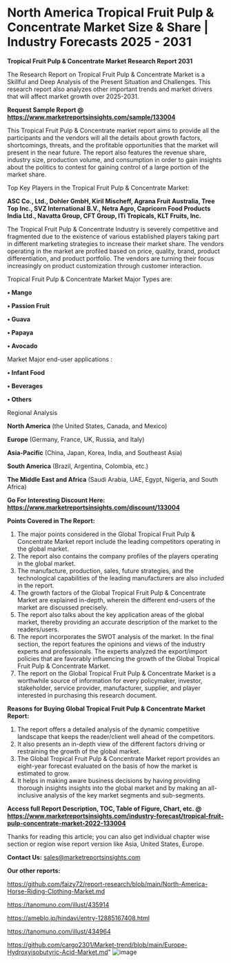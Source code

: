 # North America Tropical Fruit Pulp & Concentrate Market Size & Share | Industry Forecasts 2025 - 2031

<strong>Tropical Fruit Pulp & Concentrate Market Research Report 2031</strong>

The Research Report on Tropical Fruit Pulp & Concentrate Market is a Skillful and Deep Analysis of the Present Situation and Challenges. This research report also analyzes other important trends and market drivers that will affect market growth over 2025-2031.

<strong>Request Sample Report @ <a href=https://www.marketreportsinsights.com/sample/133004>https://www.marketreportsinsights.com/sample/133004</a></strong>

This Tropical Fruit Pulp & Concentrate market report aims to provide all the participants and the vendors will all the details about growth factors, shortcomings, threats, and the profitable opportunities that the market will present in the near future. The report also features the revenue share, industry size, production volume, and consumption in order to gain insights about the politics to contest for gaining control of a large portion of the market share.

Top Key Players in the Tropical Fruit Pulp & Concentrate Market:

<strong>ASC Co., Ltd., Dohler GmbH, Kiril Mischeff, Agrana Fruit Australia, Tree Top Inc., SVZ International B.V., Netra Agro, Capricorn Food Products India Ltd., Navatta Group, CFT Group, ITi Tropicals, KLT Fruits, Inc.</strong>

The Tropical Fruit Pulp & Concentrate Industry is severely competitive and fragmented due to the existence of various established players taking part in different marketing strategies to increase their market share. The vendors operating in the market are profiled based on price, quality, brand, product differentiation, and product portfolio. The vendors are turning their focus increasingly on product customization through customer interaction.

Tropical Fruit Pulp & Concentrate Market Major Types are:

<strong>• Mango

• Passion Fruit

• Guava

• Papaya

• Avocado</strong>

Market Major end-user applications :

<strong>• Infant Food

• Beverages

• Others</strong>

Regional Analysis

</u><strong><b>North America</b></strong> (the United States, Canada, and Mexico)

<strong><b>Europe </b></strong>(Germany, France, UK, Russia, and Italy)

<strong><b>Asia-Pacific</b></strong> (China, Japan, Korea, India, and Southeast Asia)

<strong><b>South America</b></strong> (Brazil, Argentina, Colombia, etc.)

<strong><b>The Middle East and Africa</b></strong> (Saudi Arabia, UAE, Egypt, Nigeria, and South Africa)

<strong>Go For Interesting Discount Here: <a href=https://www.marketreportsinsights.com/discount/133004>https://www.marketreportsinsights.com/discount/133004</a></strong>

<strong>Points Covered in The Report:</strong>
<ol>
  <li>The major points considered in the Global Tropical Fruit Pulp & Concentrate Market report include the leading competitors operating in the global market.</li>
  <li>The report also contains the company profiles of the players operating in the global market.</li>
  <li>The manufacture, production, sales, future strategies, and the technological capabilities of the leading manufacturers are also included in the report.</li>
  <li>The growth factors of the Global Tropical Fruit Pulp & Concentrate Market are explained in-depth, wherein the different end-users of the market are discussed precisely.</li>
  <li>The report also talks about the key application areas of the global market, thereby providing an accurate description of the market to the readers/users.</li>
  <li>The report incorporates the SWOT analysis of the market. In the final section, the report features the opinions and views of the industry experts and professionals. The experts analyzed the export/import policies that are favorably influencing the growth of the Global Tropical Fruit Pulp & Concentrate Market.</li>
  <li>The report on the Global Tropical Fruit Pulp & Concentrate Market is a worthwhile source of information for every policymaker, investor, stakeholder, service provider, manufacturer, supplier, and player interested in purchasing this research document.</li>
</ol>
<strong>Reasons for Buying Global Tropical Fruit Pulp & Concentrate Market Report:</strong>

<ol>
  <li>The report offers a detailed analysis of the dynamic competitive landscape that keeps the reader/client well ahead of the competitors.</li>
  <li>It also presents an in-depth view of the different factors driving or restraining the growth of the global market.</li>
  <li>The Global Tropical Fruit Pulp & Concentrate Market report provides an eight-year forecast evaluated on the basis of how the market is estimated to grow.</li>
  <li>It helps in making aware business decisions by having providing thorough insights insights into the global market and by making an all-inclusive analysis of the key market segments and sub-segments.</li>
</ol>
<strong>Access full Report Description, TOC, Table of Figure, Chart, etc. @ <a href=https://www.marketreportsinsights.com/industry-forecast/tropical-fruit-pulp-concentrate-market-2022-133004>https://www.marketreportsinsights.com/industry-forecast/tropical-fruit-pulp-concentrate-market-2022-133004</a></strong>


Thanks for reading this article; you can also get individual chapter wise section or region wise report version like Asia, United States, Europe.

<strong>Contact Us:</strong>
sales@marketreportsinsights.com

<strong>Our other reports:</strong>

<a href=https://github.com/faizy72/report-research/blob/main/North-America-Horse-Riding-Clothing-Market.md>https://github.com/faizy72/report-research/blob/main/North-America-Horse-Riding-Clothing-Market.md</a>

<a href=https://tanomuno.com/illust/435914>https://tanomuno.com/illust/435914</a>

<a href=https://ameblo.jp/hindavi/entry-12885167408.html>https://ameblo.jp/hindavi/entry-12885167408.html</a>

<a href=https://tanomuno.com/illust/434964>https://tanomuno.com/illust/434964</a>

<a href=https://github.com/cargo2301/Market-trend/blob/main/Europe-Hydroxyisobutyric-Acid-Market.md>https://github.com/cargo2301/Market-trend/blob/main/Europe-Hydroxyisobutyric-Acid-Market.md</a>"
![image](https://github.com/user-attachments/assets/58923a77-8501-424e-923f-ccfe2368b029)
